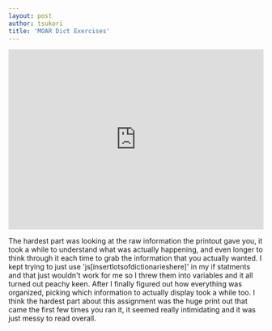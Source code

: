 ```yaml
---
layout: post
author: tsukori
title: 'MOAR Dict Exercises'
---
```


<iframe src="https://trinket.io/embed/python3/327a8ec3dc" width="100%" height="356" frameborder="0" marginwidth="0" marginheight="0" allowfullscreen></iframe>

The hardest part was looking at the raw information the printout gave you, it took a while to understand what was actually happening, and even longer to think through it each time to grab the information that you actually wanted. I kept trying to just use 'js[insertlotsofdictionarieshere]' in my if statments and that just wouldn't work for me so I threw them into variables and it all turned out peachy keen. After I finally figured out how everything was organized, picking which information to actually display took a while too. I think the hardest part about this assignment was the huge print out that came the first few times you ran it, it seemed really intimidating and it was just messy to read overall. 
